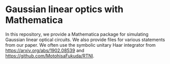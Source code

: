 # Gaussian linear optics with Mathematica

In this repository, we provide a Mathematica package for simulating Gaussian linear optical circuits. We also provide files for various statements from our paper. We often use the symbolic unitary Haar integrator from https://arxiv.org/abs/1902.08539 and https://github.com/MotohisaFukuda/RTNI.
